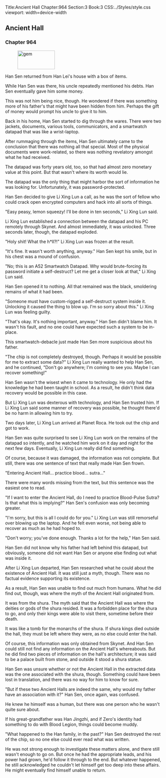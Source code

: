 Title:Ancient Hall 
Chapter:964 
Section:3 
Book:3 
CSS:../Styles/style.css 
viewport: width=device-width
  
## Ancient Hall
### Chapter 964 
<figure>
	<img src="../Images/gem.gif" alt="gem" id="gem" width="120" height="60" />
</figure>
  

  
  Han Sen returned from Han Lei's house with a box of items.

While Han Sen was there, his uncle repeatedly mentioned his debts. Han Sen eventually gave him some money.

This was not him being nice, though. He wondered if there was something more of his father's that might have been hidden from him. Perhaps the gift of money would prompt his uncle to give it to him.

Back in his home, Han Sen started to dig through the wares. There were two jackets, documents, various tools, communicators, and a smartwatch datapad that was like a wrist-laptop.

After rummaging through the items, Han Sen ultimately came to the conclusion that there was nothing all that special. Most of the physical documents were work-related, so there was nothing revelatory amongst what he had received.

The datapad was forty years old, too, so that had almost zero monetary value at this point. But that wasn't where its worth would lie.

The datapad was the only thing that might harbor the sort of information he was looking for. Unfortunately, it was password-protected.

Han Sen decided to give Li Xing Lun a call, as he was the sort of fellow who could crack open encrypted computers and hack into all sorts of things.

"Easy peasy, lemon squeezy! I'll be done in ten seconds," Li Xing Lun said.

Li Xing Lun established a connection between the datapad and his PC remotely through Skynet. And almost immediately, it was unlocked. Three seconds later, though, the datapad exploded.

"Holy shit! What the h*ll?!" Li Xing Lun was frozen at the result.

"It's fine. It wasn't worth anything, anyway." Han Sen kept his smile, but in his chest was a mound of confusion.

"No; this is an A52 Smartwatch Datapad. Why would brute-forcing its password initiate a self-destruct? Let me get a closer look at that," Li Xing Lun said.

Han Sen opened it to nothing. All that remained was the black, smoldering remains of what it had been.

"Someone must have custom-rigged a self-destruct system inside it. Unlocking it caused the thing to blow up. I'm so sorry about this." Li Xing Lun was feeling guilty.

"That's okay. It's nothing important, anyway." Han Sen didn't blame him. It wasn't his fault, and no one could have expected such a system to be in-place.

This smartwatch-debacle just made Han Sen more suspicious about his father.

"The chip is not completely destroyed, though. Perhaps it would be possible for me to extract some data?" Li Xing Lun really wanted to help Han Sen, and he continued, "Don't go anywhere; I'm coming to see you. Maybe I can recover something!"

Han Sen wasn't the wisest when it came to technology. He only had the knowledge he had been taught in school. As a result, he didn't think data recovery would be possible in this case.

But Li Xing Lun was dexterous with technology, and Han Sen trusted him. If Li Xing Lun said some manner of recovery was possible, he thought there'd be no harm in allowing him to try.

Two days later, Li Xing Lun arrived at Planet Roca. He took out the chip and got to work.

Han Sen was quite surprised to see Li Xing Lun work on the remains of the datapad so intently, and he watched him work on it day and night for the next few days. Eventually, Li Xing Lun really did find something.

Of course, because it was damaged, the information was not complete. But still, there was one sentence of text that really made Han Sen frown.

"Entering Ancient Hall... practice blood... sutra..."

There were many words missing from the text, but this sentence was the easiest one to read.

"If I want to enter the Ancient Hall, do I need to practice Blood-Pulse Sutra? Is that what this is implying?" Han Sen's confusion was only becoming greater.

"I'm sorry, but this is all I could do for you." Li Xing Lun was still remorseful over blowing up the laptop. And he felt even worse, not being able to recover as much as he had hoped to.

"Don't worry; you've done enough. Thanks a lot for the help," Han Sen said.

Han Sen did not know why his father had left behind this datapad, but obviously, someone did not want Han Sen or anyone else finding out what was inside it.

After Li Xing Lun departed, Han Sen researched what he could about the existence of Ancient Hall. It was still just a myth, though. There was no factual evidence supporting its existence.

As a result, Han Sen was unable to find out much from humans. What he did find out, though, was where the myth of the Ancient Hall originated from.

It was from the shura. The myth said that the Ancient Hall was where the deities or gods of the shura resided. It was a forbidden place for the shura to go, and only their kings were able to visit there, sometime before their death.

It was like a tomb for the monarchs of the shura. If shura kings died outside the hall, they must be left where they were, as no else could enter the hall.

Of course, this information was only obtained from Skynet. And Han Sen could still not find any information on the Ancient Hall's whereabouts. But he did find two pieces of information on the hall's architecture; it was said to be a palace built from stone, and outside it stood a shura statue.

Han Sen was unsure whether or not the Ancient Hall in the extracted data was the one associated with the shura, though. Something could have been lost in translation, and there was no way for him to know for sure.

"But if these two Ancient Halls are indeed the same, why would my father have an association with it?" Han Sen, once again, was confused.

He knew he himself was a human, but there was one person who he wasn't quite sure about.

If his great-grandfather was Han Jingzhi, and if Zero's identity had something to do with Blood Legion, things could become muddy.

"What happened to the Han family, in the past?" Han Sen destroyed the rest of the chip, so no one else could ever read what was written.

He was not strong enough to investigate these matters alone, and there still wasn't enough to go on. But once he had the appropriate leads, and his power had grown, he'd follow it through to the end. But whatever happened, he still acknowledged he couldn't let himself get too deep into these affairs. He might eventually find himself unable to return.
